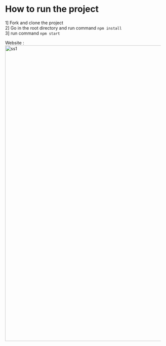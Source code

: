 # How to run the project   

1] Fork and clone the project  
2] Go in the root directory and run command `npm install`  
3] run command `npm start`  

Website :   
<img width="960" alt="ss1" src="https://github.com/yash14agr/Taskjsonparser/assets/97373985/3753137b-c866-48d3-9823-aaae8ec96715">
